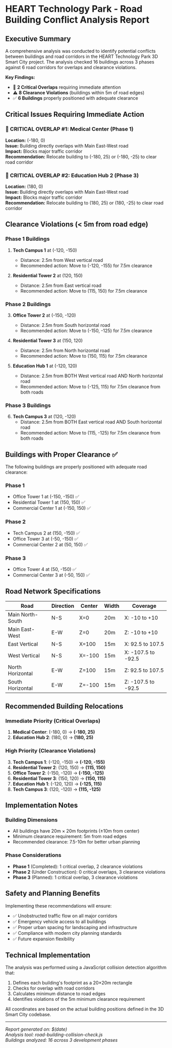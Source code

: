 # HEART Technology Park - Road Building Conflict Analysis Report

## Executive Summary

A comprehensive analysis was conducted to identify potential conflicts between buildings and road corridors in the HEART Technology Park 3D Smart City project. The analysis checked 16 buildings across 3 phases against 6 road corridors for overlaps and clearance violations.

**Key Findings:**
- 🚨 **2 Critical Overlaps** requiring immediate attention
- ⚠️ **8 Clearance Violations** (buildings within 5m of road edges)
- ✅ **6 Buildings** properly positioned with adequate clearance

## Critical Issues Requiring Immediate Action

### 🚨 CRITICAL OVERLAP #1: Medical Center (Phase 1)
**Location:** (-180, 0)  
**Issue:** Building directly overlaps with Main East-West road  
**Impact:** Blocks major traffic corridor  
**Recommendation:** Relocate building to (-180, 25) or (-180, -25) to clear road corridor

### 🚨 CRITICAL OVERLAP #2: Education Hub 2 (Phase 3)
**Location:** (180, 0)  
**Issue:** Building directly overlaps with Main East-West road  
**Impact:** Blocks major traffic corridor  
**Recommendation:** Relocate building to (180, 25) or (180, -25) to clear road corridor

## Clearance Violations (< 5m from road edge)

### Phase 1 Buildings
1. **Tech Campus 1** at (-120, -150)
   - Distance: 2.5m from West vertical road
   - Recommended action: Move to (-120, -155) for 7.5m clearance

2. **Residential Tower 2** at (120, 150)
   - Distance: 2.5m from East vertical road
   - Recommended action: Move to (115, 150) for 7.5m clearance

### Phase 2 Buildings
3. **Office Tower 2** at (-150, -120)
   - Distance: 2.5m from South horizontal road
   - Recommended action: Move to (-150, -125) for 7.5m clearance

4. **Residential Tower 3** at (150, 120)
   - Distance: 2.5m from North horizontal road
   - Recommended action: Move to (150, 115) for 7.5m clearance

5. **Education Hub 1** at (-120, 120)
   - Distance: 2.5m from BOTH West vertical road AND North horizontal road
   - Recommended action: Move to (-125, 115) for 7.5m clearance from both roads

### Phase 3 Buildings
6. **Tech Campus 3** at (120, -120)
   - Distance: 2.5m from BOTH East vertical road AND South horizontal road
   - Recommended action: Move to (115, -125) for 7.5m clearance from both roads

## Buildings with Proper Clearance ✅

The following buildings are properly positioned with adequate road clearance:

### Phase 1
- Office Tower 1 at (-150, -150) ✅
- Residential Tower 1 at (150, 150) ✅
- Commercial Center 1 at (-150, 150) ✅

### Phase 2
- Tech Campus 2 at (150, -150) ✅
- Office Tower 3 at (-50, -150) ✅
- Commercial Center 2 at (50, 150) ✅

### Phase 3
- Office Tower 4 at (50, -150) ✅
- Commercial Center 3 at (-50, 150) ✅

## Road Network Specifications

| Road | Direction | Center | Width | Coverage |
|------|-----------|---------|--------|----------|
| Main North-South | N-S | X=0 | 20m | X: -10 to +10 |
| Main East-West | E-W | Z=0 | 20m | Z: -10 to +10 |
| East Vertical | N-S | X=100 | 15m | X: 92.5 to 107.5 |
| West Vertical | N-S | X=-100 | 15m | X: -107.5 to -92.5 |
| North Horizontal | E-W | Z=100 | 15m | Z: 92.5 to 107.5 |
| South Horizontal | E-W | Z=-100 | 15m | Z: -107.5 to -92.5 |

## Recommended Building Relocations

### Immediate Priority (Critical Overlaps)
1. **Medical Center**: (-180, 0) → **(-180, 25)**
2. **Education Hub 2**: (180, 0) → **(180, 25)**

### High Priority (Clearance Violations)
3. **Tech Campus 1**: (-120, -150) → **(-120, -155)**
4. **Residential Tower 2**: (120, 150) → **(115, 150)**
5. **Office Tower 2**: (-150, -120) → **(-150, -125)**
6. **Residential Tower 3**: (150, 120) → **(150, 115)**
7. **Education Hub 1**: (-120, 120) → **(-125, 115)**
8. **Tech Campus 3**: (120, -120) → **(115, -125)**

## Implementation Notes

### Building Dimensions
- All buildings have 20m × 20m footprints (±10m from center)
- Minimum clearance requirement: 5m from road edges
- Recommended clearance: 7.5-10m for better urban planning

### Phase Considerations
- **Phase 1** (Completed): 1 critical overlap, 2 clearance violations
- **Phase 2** (Under Construction): 0 critical overlaps, 3 clearance violations  
- **Phase 3** (Planned): 1 critical overlap, 3 clearance violations

## Safety and Planning Benefits

Implementing these recommendations will ensure:
- ✅ Unobstructed traffic flow on all major corridors
- ✅ Emergency vehicle access to all buildings
- ✅ Proper urban spacing for landscaping and infrastructure
- ✅ Compliance with modern city planning standards
- ✅ Future expansion flexibility

## Technical Implementation

The analysis was performed using a JavaScript collision detection algorithm that:
1. Defines each building's footprint as a 20×20m rectangle
2. Checks for overlap with road corridors
3. Calculates minimum distance to road edges
4. Identifies violations of the 5m minimum clearance requirement

All coordinates are based on the actual building positions defined in the 3D Smart City codebase.

---
*Report generated on: $(date)*  
*Analysis tool: road-building-collision-check.js*  
*Buildings analyzed: 16 across 3 development phases*